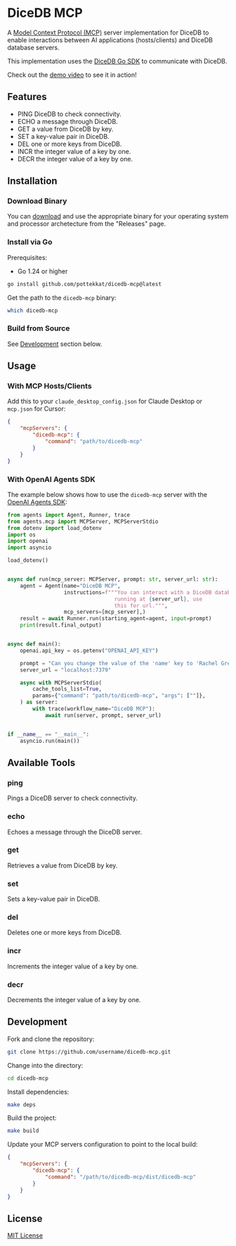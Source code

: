 # DiceDB MCP

A [Model Context Protocol (MCP)](https://modelcontextprotocol.io) server implementation for DiceDB to enable interactions between AI applications (hosts/clients) and DiceDB database servers.

This implementation uses the [DiceDB Go SDK](https://github.com/DiceDB/dicedb-go) to communicate with DiceDB.

Check out the [demo video](./demo.mov) to see it in action!

## Features

- PING DiceDB to check connectivity.
- ECHO a message through DiceDB.
- GET a value from DiceDB by key.
- SET a key-value pair in DiceDB.
- DEL one or more keys from DiceDB.
- INCR the integer value of a key by one.
- DECR the integer value of a key by one.

## Installation

### Download Binary

You can [download](https://github.com/pottekkat/dicedb-mcp/releases) and use the appropriate binary for your operating system and processor archetecture from the "Releases" page.

### Install via Go

Prerequisites:

- Go 1.24 or higher

```bash
go install github.com/pottekkat/dicedb-mcp@latest
```

Get the path to the `dicedb-mcp` binary:

```bash
which dicedb-mcp
```

### Build from Source

See [Development](#development) section below.

## Usage

### With MCP Hosts/Clients

Add this to your `claude_desktop_config.json` for Claude Desktop or `mcp.json` for Cursor:

```json
{
    "mcpServers": {
        "dicedb-mcp": {
            "command": "path/to/dicedb-mcp"
        }
    }
}
```

### With OpenAI Agents SDK

The example below shows how to use the `dicedb-mcp` server with the [OpenAI Agents SDK](https://openai.github.io/openai-agents-python/):

```python
from agents import Agent, Runner, trace
from agents.mcp import MCPServer, MCPServerStdio
from dotenv import load_dotenv
import os
import openai
import asyncio

load_dotenv()


async def run(mcp_server: MCPServer, prompt: str, server_url: str):
    agent = Agent(name="DiceDB MCP",
                  instructions=f"""You can interact with a DiceDB database
                                  running at {server_url}, use
                                  this for url.""",
                  mcp_servers=[mcp_server],)
    result = await Runner.run(starting_agent=agent, input=prompt)
    print(result.final_output)


async def main():
    openai.api_key = os.getenv("OPENAI_API_KEY")

    prompt = "Can you change the value of the 'name' key to 'Rachel Green'?"
    server_url = "localhost:7379"

    async with MCPServerStdio(
        cache_tools_list=True,
        params={"command": "path/to/dicedb-mcp", "args": [""]},
    ) as server:
        with trace(workflow_name="DiceDB MCP"):
            await run(server, prompt, server_url)


if __name__ == "__main__":
    asyncio.run(main())
```

## Available Tools

### ping

Pings a DiceDB server to check connectivity.

### echo

Echoes a message through the DiceDB server.

### get

Retrieves a value from DiceDB by key.

### set

Sets a key-value pair in DiceDB.

### del

Deletes one or more keys from DiceDB.

### incr

Increments the integer value of a key by one.

### decr

Decrements the integer value of a key by one.

## Development

Fork and clone the repository:

```bash
git clone https://github.com/username/dicedb-mcp.git
```

Change into the directory:

```bash
cd dicedb-mcp
```

Install dependencies:

```bash
make deps
```

Build the project:

```bash
make build
```

Update your MCP servers configuration to point to the local build:

```json
{
    "mcpServers": {
        "dicedb-mcp": {
            "command": "/path/to/dicedb-mcp/dist/dicedb-mcp"
        }
    }
}
```

## License

[MIT License](LICENSE)
